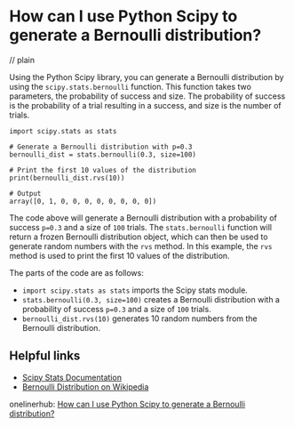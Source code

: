 # How can I use Python Scipy to generate a Bernoulli distribution?
// plain

Using the Python Scipy library, you can generate a Bernoulli distribution by using the `scipy.stats.bernoulli` function. This function takes two parameters, the probability of success and size. The probability of success is the probability of a trial resulting in a success, and size is the number of trials.

```
import scipy.stats as stats

# Generate a Bernoulli distribution with p=0.3
bernoulli_dist = stats.bernoulli(0.3, size=100)

# Print the first 10 values of the distribution
print(bernoulli_dist.rvs(10))

# Output
array([0, 1, 0, 0, 0, 0, 0, 0, 0, 0])
```

The code above will generate a Bernoulli distribution with a probability of success `p=0.3` and a size of `100` trials. The `stats.bernoulli` function will return a frozen Bernoulli distribution object, which can then be used to generate random numbers with the `rvs` method. In this example, the `rvs` method is used to print the first 10 values of the distribution.

The parts of the code are as follows:
- `import scipy.stats as stats` imports the Scipy stats module.
- `stats.bernoulli(0.3, size=100)` creates a Bernoulli distribution with a probability of success `p=0.3` and a size of `100` trials.
- `bernoulli_dist.rvs(10)` generates 10 random numbers from the Bernoulli distribution.

## Helpful links
- [Scipy Stats Documentation](https://docs.scipy.org/doc/scipy/reference/stats.html)
- [Bernoulli Distribution on Wikipedia](https://en.wikipedia.org/wiki/Bernoulli_distribution)

onelinerhub: [How can I use Python Scipy to generate a Bernoulli distribution?](https://onelinerhub.com/python-scipy/how-can-i-use-python-scipy-to-generate-a-bernoulli-distribution)